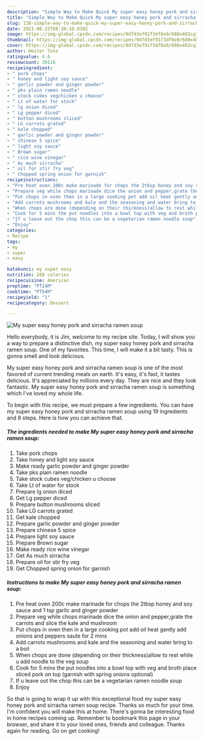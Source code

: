 ```yaml
---
description: "Simple Way to Make Quick My super easy honey pork and sirracha ramen soup"
title: "Simple Way to Make Quick My super easy honey pork and sirracha ramen soup"
slug: 138-simple-way-to-make-quick-my-super-easy-honey-pork-and-sirracha-ramen-soup
date: 2021-06-25T08:30:10.038Z
image: https://img-global.cpcdn.com/recipes/9d7d3ef91f3df0a9/680x482cq70/my-super-easy-honey-pork-and-sirracha-ramen-soup-recipe-main-photo.jpg
thumbnail: https://img-global.cpcdn.com/recipes/9d7d3ef91f3df0a9/680x482cq70/my-super-easy-honey-pork-and-sirracha-ramen-soup-recipe-main-photo.jpg
cover: https://img-global.cpcdn.com/recipes/9d7d3ef91f3df0a9/680x482cq70/my-super-easy-honey-pork-and-sirracha-ramen-soup-recipe-main-photo.jpg
author: Hester Tate
ratingvalue: 4.6
reviewcount: 39116
recipeingredient:
- " pork chops"
- " honey and light soy sauce"
- " garlic powder and ginger powder"
- " pks plain ramen noodle"
- " stock cubes vegchicken u choose"
- " Lt of water for stock"
- " lg onion diced"
- " Lg pepper diced"
- " button mushrooms sliced"
- " LG carrots grated"
- " kale chopped"
- " garlic powder and ginger powder"
- " chinese 5 spice"
- " light soy sauce"
- " Brown sugar"
- " rice wine vinegar"
- " As much sirracha"
- " oil for stir fry veg"
- " Chopped spring onion for garnish"
recipeinstructions:
- "Pre heat oven 200c make marinade for chops the 2tbsp honey and soy sauce and 1 tsp garlic and ginger powder"
- "Prepare veg while chops marinade dice the onion and pepper,grate the carrots and slice the kale and mushroom"
- "Put chops in oven then in a large cooking pot add oil heat gently add onions and peppers saute for 2 mins"
- "Add carrots mushrooms and kale and the seasoning and water bring to a boil"
- "When chops are done (depending on their thickness)allow to rest while u add noodle to the veg soup"
- "Cook for 5 mins the put noodles into a bowl top with veg and broth place sliced pork on top (garnish with spring onions optional)"
- "If u leave out the chop this can be a vegetarian ramen noodle soup"
- "Enjoy"
categories:
- Recipe
tags:
- my
- super
- easy

katakunci: my super easy 
nutrition: 269 calories
recipecuisine: American
preptime: "PT24M"
cooktime: "PT54M"
recipeyield: "1"
recipecategory: Dessert

---
```



![My super easy honey pork and sirracha ramen soup](https://img-global.cpcdn.com/recipes/9d7d3ef91f3df0a9/680x482cq70/my-super-easy-honey-pork-and-sirracha-ramen-soup-recipe-main-photo.jpg)

Hello everybody, it is Jim, welcome to my recipe site. Today, I will show you a way to prepare a distinctive dish, my super easy honey pork and sirracha ramen soup. One of my favorites. This time, I will make it a bit tasty. This is gonna smell and look delicious.

My super easy honey pork and sirracha ramen soup is one of the most favored of current trending meals on earth. It's easy, it's fast, it tastes delicious. It's appreciated by millions every day. They are nice and they look fantastic. My super easy honey pork and sirracha ramen soup is something which I've loved my whole life.




To begin with this recipe, we must prepare a few ingredients. You can have my super easy honey pork and sirracha ramen soup using 19 ingredients and 8 steps. Here is how you can achieve that.

<!--inarticleads1-->

##### The ingredients needed to make My super easy honey pork and sirracha ramen soup:

1. Take  pork chops
1. Take  honey and light soy sauce
1. Make ready  garlic powder and ginger powder
1. Take  pks plain ramen noodle
1. Take  stock cubes veg/chicken u choose
1. Take  Lt of water for stock
1. Prepare  lg onion diced
1. Get  Lg pepper diced
1. Prepare  button mushrooms sliced
1. Take  LG carrots grated
1. Get  kale chopped
1. Prepare  garlic powder and ginger powder
1. Prepare  chinese 5 spice
1. Prepare  light soy sauce
1. Prepare  Brown sugar
1. Make ready  rice wine vinegar
1. Get  As much sirracha
1. Prepare  oil for stir fry veg
1. Get  Chopped spring onion for garnish




<!--inarticleads2-->

##### Instructions to make My super easy honey pork and sirracha ramen soup:

1. Pre heat oven 200c make marinade for chops the 2tbsp honey and soy sauce and 1 tsp garlic and ginger powder
1. Prepare veg while chops marinade dice the onion and pepper,grate the carrots and slice the kale and mushroom
1. Put chops in oven then in a large cooking pot add oil heat gently add onions and peppers saute for 2 mins
1. Add carrots mushrooms and kale and the seasoning and water bring to a boil
1. When chops are done (depending on their thickness)allow to rest while u add noodle to the veg soup
1. Cook for 5 mins the put noodles into a bowl top with veg and broth place sliced pork on top (garnish with spring onions optional)
1. If u leave out the chop this can be a vegetarian ramen noodle soup
1. Enjoy




So that is going to wrap it up with this exceptional food my super easy honey pork and sirracha ramen soup recipe. Thanks so much for your time. I'm confident you will make this at home. There's gonna be interesting food in home recipes coming up. Remember to bookmark this page in your browser, and share it to your loved ones, friends and colleague. Thanks again for reading. Go on get cooking!
